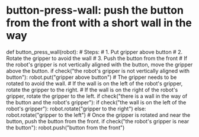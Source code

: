 # button-press-wall: push the button from the front with a short wall in the way
def button_press_wall(robot):
    # Steps:
    #  1. Put gripper above button
    #  2. Rotate the gripper to avoid the wall
    #  3. Push the button from the front
    # If the robot's gripper is not vertically aligned with the button, move the gripper above the button.
    if check("the robot's gripper is not vertically aligned with button"):
        robot.put("gripper above button")
    # The gripper needs to be rotated to avoid the wall.
    # If the wall is on the left of the robot's gripper, rotate the gripper to the right.
    # If the wall is on the right of the robot's gripper, rotate the gripper to the left.
    if check("there is a wall in the way of the button and the robot's gripper"):
        if check("the wall is on the left of the robot's gripper"):
            robot.rotate("gripper to the right")
        else:
            robot.rotate("gripper to the left")
    # Once the gripper is rotated and near the button, push the button from the front.
    if check("the robot's gripper is near the button"):
        robot.push("button from the front")